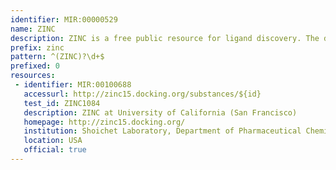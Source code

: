 ```yaml
---
identifier: MIR:00000529
name: ZINC
description: ZINC is a free public resource for ligand discovery. The database contains over twenty million commercially available molecules in biologically relevant representations that may be downloaded in popular ready-to-dock formats and subsets. The Web site enables searches by structure, biological activity, physical property, vendor, catalog number, name, and CAS number.
prefix: zinc
pattern: ^(ZINC)?\d+$
prefixed: 0
resources:
 - identifier: MIR:00100688
   accessurl: http://zinc15.docking.org/substances/${id}
   test_id: ZINC1084
   description: ZINC at University of California (San Francisco)
   homepage: http://zinc15.docking.org/
   institution: Shoichet Laboratory, Department of Pharmaceutical Chemistry, University of California, San Francisco
   location: USA
   official: true
---
```

